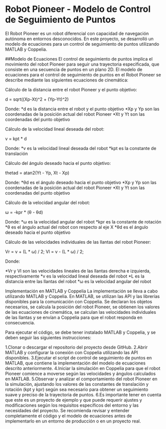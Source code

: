 ﻿# Robot Pioneer - Modelo de Control de Seguimiento de Puntos
El Robot Pioneer es un robot diferencial con capacidad de navegación autónoma en entornos desconocidos. En este proyecto, se desarrolló un modelo de ecuaciones para un control de seguimiento de puntos utilizando MATLAB y Coppelia.

﻿##Modelo de Ecuaciones
El control de seguimiento de puntos implica el movimiento del robot Pioneer para seguir una trayectoria especificada, que consiste en una secuencia de puntos en un plano 2D. El modelo de ecuaciones para el control de seguimiento de puntos en el Robot Pioneer se describe mediante las siguientes ecuaciones de cinemática:

Cálculo de la distancia entre el robot Pioneer y el punto objetivo:

d = sqrt((Xp-Xt)^2 + (Yp-Yt)^2)

Donde:
*d es la distancia entre el robot y el punto objetivo
*Xp y Yp son las coordenadas de la posición actual del robot Pioneer
*Xt y Yt son las coordenadas del punto objetivo

Cálculo de la velocidad lineal deseada del robot:

v = kpt * d

Donde:
*v es la velocidad lineal deseada del robot
*kpt es la constante de translación

Cálculo del ángulo deseado hacia el punto objetivo:

thetad = atan2(Yt - Yp, Xt - Xp)

Donde:
*θd es el ángulo deseado hacia el punto objetivo
*Xp y Yp son las coordenadas de la posición actual del robot Pioneer
*Xt y Yt son las coordenadas del punto objetivo

Cálculo de la velocidad angular del robot:

ω = -kpr * (θ - θd)

Donde:
*ω es la velocidad angular del robot
*kpr es la constante de rotación
*θ es el ángulo actual del robot con respecto al eje X
*θd es el ángulo deseado hacia el punto objetivo

Cálculo de las velocidades individuales de las llantas del robot Pioneer:

Vr = v + (L * ω) / 2;
Vl = v - (L * ω) / 2;

Donde:

*Vr y Vl son las velocidades lineales de las llantas derecha e izquierda, respectivamente
*v es la velocidad lineal deseada del robot
*L es la distancia entre las llantas del robot
*ω es la velocidad angular del robot

Implementación en MATLAB y Coppelia
La implementación se lleva a cabo utilizando MATLAB y Coppelia. En MATLAB, se utilizan las API y las librerías disponibles para la comunicación con Coppelia. Se declaran los objetos necesarios, se calcula la posición del robot Pioneer, se obtienen los valores de las ecuaciones de cinemática, se calculan las velocidades individuales de las llantas y se envían a Coppelia para que el robot responda en consecuencia.

Para ejecutar el código, se debe tener instalado MATLAB y Coppelia, y se deben seguir las siguientes instrucciones:

1.Clonar o descargar el repositorio del proyecto desde GitHub.
2.Abrir MATLAB y configurar la conexión con Coppelia utilizando las API disponibles.
3.Ejecutar el script de control de seguimiento de puntos en MATLAB, que contiene la implementación del modelo de ecuaciones descrito anteriormente.
4.Iniciar la simulación en Coppelia para que el robot Pioneer comience a moverse según las velocidades y ángulos calculados en MATLAB.
5.Observar y analizar el comportamiento del robot Pioneer en la simulación, ajustando los valores de las constantes de translación y rotación (kpt y kpr) según sea necesario para obtener un seguimiento suave y preciso de la trayectoria de puntos.
6.Es importante tener en cuenta que este es un proyecto de ejemplo y que puede requerir ajustes y modificaciones según los requisitos específicos del entorno y las necesidades del proyecto. Se recomienda revisar y entender completamente el código y el modelo de ecuaciones antes de implementarlo en un entorno de producción o en un proyecto real.
